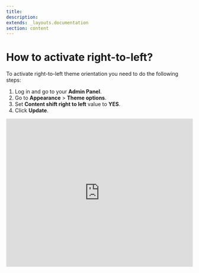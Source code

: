 ```yaml
---
title:
description:
extends: _layouts.documentation
section: content
---
```



# How to activate right-to-left?

To activate right-to-left theme orientation you need to do the following steps:

1.  Log in and go to your  **Admin Panel**.
2.  Go to  **Appearance**  >  **Theme options**.
3.  Set  **Content shift right to left**  value to  **YES**.
4.  Click  **Update**.


<iframe width="100%" height="400px" src="https://www.youtube.com/embed/wmSGckByRf4" title="Yclas video" frameborder="0" allow="accelerometer; autoplay; clipboard-write; encrypted-media; gyroscope; picture-in-picture" allowfullscreen></iframe>
 
